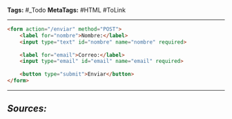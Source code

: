 **Tags:** #_Todo
**MetaTags:** #HTML #ToLink
- - -
``` html
<form action="/enviar" method="POST">
    <label for="nombre">Nombre:</label>
    <input type="text" id="nombre" name="nombre" required>
    
    <label for="email">Correo:</label>
    <input type="email" id="email" name="email" required>
    
    <button type="submit">Enviar</button>
</form>
```

- - - 
## ***Sources:***